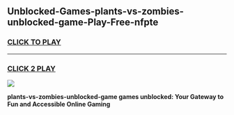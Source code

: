 
## Unblocked-Games-plants-vs-zombies-unblocked-game-Play-Free-nfpte
<h3>
<a href="https://premium76.site?title=plants-vs-zombies-unblocked-game&ref=18A1">CLICK TO PLAY</a></h3>
<hr>

<h3>
<a href="https://premium76.site?title=plants-vs-zombies-unblocked-game&ref=18A1">CLICK 2 PLAY</a>
  
</h3>

<a href="https://premium76.site?title=plants-vs-zombies-unblocked-game&ref=18A1"><img src="https://clearcache.store/games.png"></a>


**plants-vs-zombies-unblocked-game games unblocked: Your Gateway to Fun and Accessible Online Gaming**
